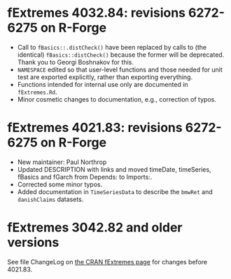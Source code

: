 # fExtremes 4032.84: revisions 6272-6275 on R-Forge

* Call to `fBasics::.distCheck()` have been replaced by calls to (the identical) `fBasics::distCheck()` because the former will be deprecated. Thank you to Georgi Boshnakov for this.
* `NAMESPACE` edited so that user-level functions and those needed for unit test are exported explicitly, rather than exporting everything.
* Functions intended for internal use only are documented in `fExtremes.Rd`.
* Minor cosmetic changes to documentation, e.g., correction of typos.

# fExtremes 4021.83: revisions 6272-6275 on R-Forge

* New maintainer: Paul Northrop
* Updated DESCRIPTION with links and moved timeDate, timeSeries, fBasics and fGarch from Depends: to Imports:.
* Corrected some minor typos.
* Added documentation in `TimeSeriesData` to describe the `bmwRet` and `danishClaims` datasets.

# fExtremes 3042.82 and older versions

See file ChangeLog on [the CRAN fExtremes page](https://CRAN.R-project.org/package=fExtremes) for changes before 4021.83.
